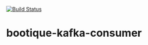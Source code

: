 [![Build Status](https://travis-ci.org/bootique-examples/bootique-kafka-consumer.svg)](https://travis-ci.org/bootique-examples/bootique-kafka-consumer)

# bootique-kafka-consumer
